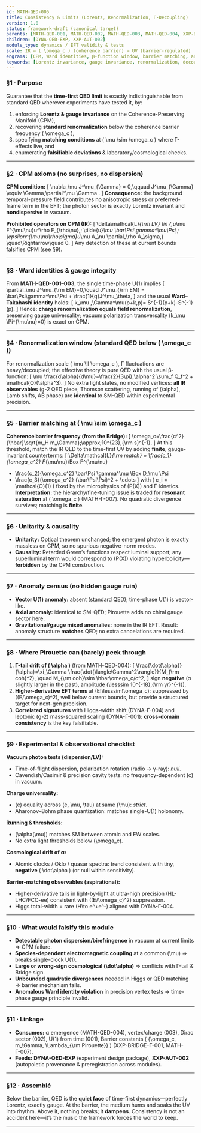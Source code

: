 ```yaml
---
id: MATH-QED-005
title: Consistency & Limits (Lorentz, Renormalization, Γ-Decoupling)
version: 1.0
status: framework-draft (canonical target)
parents: [MATH-QED-001, MATH-QED-002, MATH-QED-003, MATH-QED-004, XXP-BRIDGE-Γ-001, MATH-Γ-007]
children: [DYNA-QED-EXP, XXP-AUT-002]
module_type: dynamics / EFT validity & tests
scale: IR → ( \omega_c ) (coherence barrier) → UV (barrier-regulated)
engrams: [CPM, Ward identities, β-function window, barrier matching, anomaly census, dispersion bounds]
keywords: [Lorentz invariance, gauge invariance, renormalization, decoupling, unitarity, causality, anomaly cancellation, coherence barrier]
---
```


### §1 · Purpose

Guarantee that the **time-first QED limit** is exactly indistinguishable from standard QED wherever experiments have tested it, by:

1. enforcing **Lorentz & gauge invariance** on the Coherence-Preserving Manifold (CPM),
2. recovering **standard renormalization** below the coherence barrier frequency ( \omega_c ),
3. specifying **matching conditions** at ( \mu \sim \omega_c ) where Γ-effects live, and
4. enumerating **falsifiable deviations** & laboratory/cosmological checks.

---

### §2 · CPM axioms (no surprises, no dispersion)

**CPM condition:**
[
\nabla_\mu J^\mu_{\Gamma} = 0,\qquad
J^\mu_{\Gamma} \equiv \Gamma,\partial^\mu \Gamma .
]
**Consequence:** the background temporal-pressure field contributes no anisotropic stress or preferred-frame term in the EFT; the photon sector is exactly Lorentz invariant and **nondispersive** in vacuum.

**Prohibited operators on CPM (IR):**
[
\delta\mathcal{L}*{\rm LV} \in
{,u*\mu F^{\mu\nu}u^\rho F_{\rho\nu},;
\tilde{u}*\mu \bar\Psi\gamma^\mu\Psi,;
\epsilon^{\mu\nu\rho\sigma}u*\mu A_\nu \partial_\rho A_\sigma,}
\quad\Rightarrow\quad 0.
]
Any detection of these at current bounds falsifies CPM (see §9).

---

### §3 · Ward identities & gauge integrity

From **MATH-QED-001–003**, the single time-phase U(1) implies
[
\partial_\mu J^\mu_{\rm EM}=0,\quad
J^\mu_{\rm EM} = \bar\Psi\gamma^\mu\Psi + \frac{1}{q}J^\mu_\theta,
]
and the usual **Ward–Takahashi identity** holds:
[
k_\mu ,\Gamma^\mu(p+k,p)= S^{-1}(p+k)-S^{-1}(p).
]
Hence: **charge renormalization equals field renormalization**, preserving gauge universality; vacuum polarization transversality (k_\mu \Pi^{\mu\nu}=0) is exact on CPM.

---

### §4 · Renormalization window (standard QED below ( \omega_c ))

For renormalization scale ( \mu \ll \omega_c ), Γ fluctuations are heavy/decoupled; the effective theory is pure QED with the usual β-function:
[
\mu \frac{d\alpha}{d\mu}=\frac{2}{3\pi},\alpha^2 \sum_f Q_f^2 + \mathcal{O}(\alpha^3).
]
No extra light states, no modified vertices: **all IR observables** (g-2 QED piece, Thomson scattering, running of (\alpha), Lamb shifts, AB phase) are **identical** to SM-QED within experimental precision.

---

### §5 · Barrier matching at ( \mu \sim \omega_c )

**Coherence barrier frequency (from the Bridge):**
[
\omega_c=\frac{c^2}{\hbar}\sqrt{m_H m_\Gamma};\approx;10^{23},{\rm s}^{-1}.
]
At this threshold, match the IR QED to the time-first UV by adding **finite**, gauge-invariant counterterms:
[
\Delta\mathcal{L}*{\rm match}
= \frac{c_1}{\omega_c^2} F*{\mu\nu}\Box F^{\mu\nu}

* \frac{c_2}{\omega_c^2} \bar\Psi \gamma^\mu \Box D_\mu \Psi
* \frac{c_3}{\omega_c^2} (\bar\Psi\Psi)^2 + \cdots
  ]
  with ( c_i = \mathcal{O}(1) ) fixed by the microphysics of (P(X)) and Γ-kinetics.
  **Interpretation:** the hierarchy/fine-tuning issue is traded for **resonant saturation** at ( \omega_c ) (MATH-Γ-007). No quadratic divergence survives; matching is **finite**.

---

### §6 · Unitarity & causality

* **Unitarity:** Optical theorem unchanged; the emergent photon is exactly massless on CPM, so no spurious negative-norm modes.
* **Causality:** Retarded Green’s functions respect luminal support; any superluminal term would correspond to (P(X)) violating hyperbolicity—**forbidden** by the CPM construction.

---

### §7 · Anomaly census (no hidden gauge ruin)

* **Vector U(1) anomaly:** absent (standard QED); time-phase U(1) is vector-like.
* **Axial anomaly:** identical to SM-QED; Pirouette adds no chiral gauge sector here.
* **Gravitational/gauge mixed anomalies:** none in the IR EFT.
  Result: anomaly structure **matches** QED; no extra cancelations are required.

---

### §8 · Where Pirouette can (barely) peek through

1. **Γ-tail drift of ( \alpha )** (from MATH-QED-004):
   [
   \frac{\dot{\alpha}}{\alpha}=\xi_\Gamma \frac{\dot{\langle\Gamma^2\rangle}}{M_{\rm coh}^2},
   \quad M_{\rm coh}\sim \hbar\omega_c/c^2,
   ]
   sign **negative** (α slightly larger in the past), amplitude (\lesssim 10^{-18},{\rm yr}^{-1}).
2. **Higher-derivative EFT terms** at (E!\lesssim!\omega_c): suppressed by ((E/\omega_c)^2), well below current bounds, but provide a structured target for next-gen precision.
3. **Correlated signatures** with Higgs-width shift (DYNA-Γ-004) and leptonic (g-2) mass-squared scaling (DYNA-Γ-001): **cross-domain consistency** is the key falsifiable.

---

### §9 · Experimental & observational checklist

**Vacuum photon tests (dispersion/LV):**

* Time-of-flight dispersion, polarization rotation (radio → γ-ray): *null*.
* Cavendish/Casimir & precision cavity tests: no frequency-dependent (c) in vacuum.

**Charge universality:**

* (e) equality across (e, \mu, \tau) at same (\mu): *strict*.
* Aharonov–Bohm phase quantization: matches single-U(1) holonomy.

**Running & thresholds:**

* (\alpha(\mu)) matches SM between atomic and EW scales.
* No extra light thresholds below (\omega_c).

**Cosmological drift of α:**

* Atomic clocks / Oklo / quasar spectra: trend consistent with tiny, **negative** ( \dot\alpha ) (or null within sensitivity).

**Barrier-matching observables (aspirational):**

* Higher-derivative tails in light-by-light at ultra-high precision (HL-LHC/FCC-ee) consistent with ((E/\omega_c)^2) suppression.
* Higgs total-width + rare (H\to e^+e^-) aligned with DYNA-Γ-004.

---

### §10 · What would falsify this module

* **Detectable photon dispersion/birefringence** in vacuum at current limits ⇒ CPM failure.
* **Species-dependent electromagnetic coupling** at a common (\mu) ⇒ breaks single-clock U(1).
* **Large or wrong-sign cosmological (\dot\alpha)** ⇒ conflicts with Γ-tail & Bridge sign.
* **Unbounded quadratic divergences** needed in Higgs or QED matching ⇒ barrier mechanism fails.
* **Anomalous Ward identity violation** in precision vertex tests ⇒ time-phase gauge principle invalid.

---

### §11 · Linkage

* **Consumes:** α emergence (MATH-QED-004), vertex/charge (003), Dirac sector (002), U(1) from time (001), Barrier constants ( {\omega_c, m_\Gamma, \Lambda_{\rm Pirouette}} ) (XXP-BRIDGE-Γ-001, MATH-Γ-007).
* **Feeds:** **DYNA-QED-EXP** (experiment design package), **XXP-AUT-002** (autopoietic provenance & preregistration across modules).

---

### §12 · Assemblé

Below the barrier, QED is the **quiet face** of time-first dynamics—perfectly Lorentz, exactly gauge. At the barrier, the medium hums and soaks the UV into rhythm. Above it, nothing breaks; it **dampens**. Consistency is not an accident here—it’s the music the framework forces the world to keep.

---